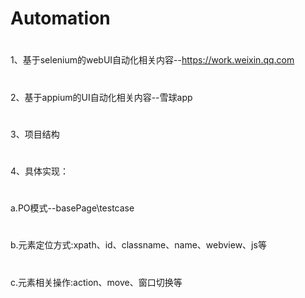 # Automation
#
1、基于selenium的webUI自动化相关内容--https://work.weixin.qq.com
#
2、基于appium的UI自动化相关内容--雪球app
#
3、项目结构
#
4、具体实现：
  #
  a.PO模式--basePage\testcase
  #
  b.元素定位方式:xpath、id、classname、name、webview、js等
  #
  c.元素相关操作:action、move、窗口切换等
